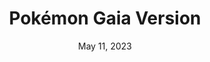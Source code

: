 ---
layout: gba
title: "Pokémon Gaia Version"
categories:
 - approved
 - gba
 - universal
 - safe
tags:
- pokemon
- rpg
date: May 11, 2023
permalink: /games/pokemon-gaia/play/details
publisher: (Not) Gamefreak
gid: pokemon-gaia
edition: us
---